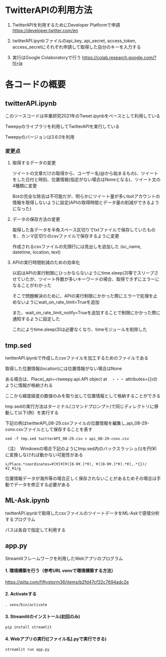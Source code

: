 # TwitterAPIの利用方法

1. TwitterAPIを利用するためにDeveloper Platformで申請  https://developer.twitter.com/en

2. twitterAPI.ipynbファイルのapi_key, api_secret, access_token, access_secretにそれぞれ申請して取得した自分のキーを入力する

3. 実行はGoogle Colaboratoryで行う https://colab.research.google.com/?hl=ja



# 各コードの概要


## twitterAPI.ipynb

このソースコードは卒業研究2021年のTweet.ipynbをベースとして利用している

Tweepyのライブラリを利用してTwitterAPIを実行している

Tweepyのバージョンは3.6.0を利用


### 変更点

1. 取得するデータの変更

    ツイートの文章だけの取得から、ユーザー名(@から始まるもの)、ツイートをした日付と時刻、位置情報(指定がない場合はNoneとなる)、ツイート文の4種類に変更
    
    Botの完全な除去は不可能だが、明らかにツイート量が多いbotアカウントの情報を取得しないように設定(APIの取得時間とデータ量の削減ができるようになった)


2. データの保存方法の変更

    取得した各データを半角スペース区切りでtxtファイルで保存していたものを、カンマ区切りのcsvファイルで保存するように変更
    
    作成されるcsvファイルの先頭行には見出しを追加した (sc_name, datetime, location, text)



3. APIの実行時間削減のための効率化

    以前はAPIの実行制限にひっかならないようにtime.sleep(3)等でスリープさせていたが、ツイート件数が多いキーワードの場合、取得できずにエラーになることがわかった
    
    そこで問題解決のために、APIの実行制限にかかった際にエラーで処理を止めないようにwait_on_rate_limit=Trueを追加
    
    また、wait_on_rate_limit_notify=Trueを追加することで制限にかかった際に通知するように設定した
    
    これによりtime.sleep(3)は必要なくなり、timeモジュールを削除した




## tmp.sed

twitterAPI.ipynbで作成したcsvファイルを加工するためのファイルである

取得した位置情報(location)には位置情報がない場合はNone

ある場合は、Place(_api=<tweepy.api.API object at　・・・ attributes={})のように情報が格納される

ここから緯度経度の数値のみを取り出して位置情報として格納することができる

tmp.sedの実行方法はターミナル(コマンドプロンプト)で同じディレクトリに移動して以下(例）を実行する

下記の例はtwitterAPI_08-29.csvファイルの位置情報を編集し,api_08-29-conv.csvファイルとして保存することを表す

    sed -f tmp.sed twitterAPI_08-29.csv > api_08-29-conv.csv
    
（注）　Windowsの場合下記のようにtmp.sed内のバックスラッシュ(\\)を円(¥)に変換しなければ動かない可能性がある
    
    s/Place.*coordinates=¥[¥[¥[¥([0-9¥.]*¥), ¥([0-9¥.]*¥).*¥],.*{})/¥2_¥1/g

 位置情報データが海外等の場合正しく保存されないことがあるためその場合は手動でデータを修正する必要がある
    
   
## ML-Ask.ipynb

twitterAPI.ipynbで取得したcsvファイルのツイートデータをML-Askで感情分析するプログラム

パスは各自で指定して利用する



## app.py

Streamlitフレームワークを利用したWebアプリのプログラム

#### 1. 環境構築を行う（参考URL venvで環境構築する方法）

https://qiita.com/fiftystorm36/items/b2fd47cf32c7694adc2e

#### 2. Activateする

    . venv/bin/activate 

#### 3. Streamlitのインストール(初回のみ)

    pip install streamlit

#### 4. Webアプリの実行([ファイル名].pyで実行できる)

    streamlit run app.py   









